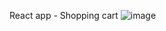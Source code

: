 React app - Shopping cart
![image](https://user-images.githubusercontent.com/87804006/221372684-9b825a92-3454-48ac-acf4-cb242a52a6f8.png)
